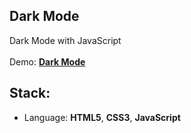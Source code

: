 ## Dark Mode

Dark Mode with JavaScript<br>
<br>
Demo: **[Dark Mode](https://dejanv91.github.io/18-Counter2/index.html)**

## Stack:
* Language: **HTML5**, **CSS3**, **JavaScript**
